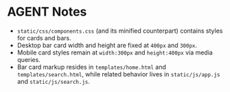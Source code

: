 # AGENT Notes

- `static/css/components.css` (and its minified counterpart) contains styles for cards and bars.
- Desktop bar card width and height are fixed at `400px` and `300px`.
- Mobile card styles remain at `width:300px` and `height:400px` via media queries.
- Bar card markup resides in `templates/home.html` and `templates/search.html`, while related behavior lives in `static/js/app.js` and `static/js/search.js`.
